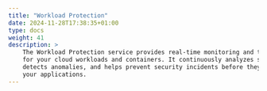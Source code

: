 ```yaml
---
title: "Workload Protection"
date: 2024-11-28T17:38:35+01:00
type: docs
weight: 41
description: >
    The Workload Protection service provides real-time monitoring and threat detection
    for your cloud workloads and containers. It continuously analyzes system behavior,
    detects anomalies, and helps prevent security incidents before they can impact
    your applications.
---
```


